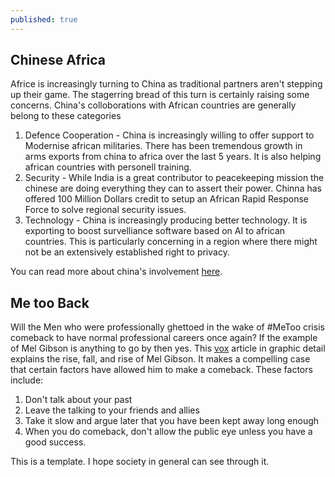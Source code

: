 ```yaml
---
published: true
---
```

## Chinese Africa
Africe is increasingly turning to China as traditional partners aren't stepping up their game. The stagerring bread of this turn is certainly raising some concerns. China's colloborations with African countries are generally belong to these categories  
1) Defence Cooperation - China is increasingly willing to offer support to Modernise african militaries. There has been tremendous growth in arms exports from china to africa over the last 5 years. It is also helping african countries with personell training.  
2) Security - While India is a great contributor to peacekeeping mission the chinese are doing everything they can to assert their power. Chinna has offered 100 Million Dollars credit to setup an African Rapid Response Force to solve regional security issues.  
3) Technology - China is increasingly producing better technology. It is exporting to boost survelliance software based on AI to african countries. This is particularly concerning in a region where there might not be an extensively established right to privacy.  

You can read more about china's involvement [here](https://indianexpress.com/article/opinion/columns/narendra-modi-kigali-rwanda-south-africa-xi-jingping-china-5272225/).

## Me too Back

Will the Men who were professionally ghettoed in the wake of #MeToo crisis comeback to have normal professional careers once again? If the example of Mel Gibson is anything to go by then yes. This [vox](https://www.vox.com/culture/2018/7/24/17460392/mel-gibson-comeback-metoo-times-up) article in graphic detail explains the rise, fall, and rise of Mel Gibson. It makes a compelling case that certain factors have allowed him to make a comeback. These factors include:
1) Don't talk about your past 
2) Leave the talking to your friends and allies
3) Take it slow and argue later that you have been kept away long enough
4) When you do comeback, don't allow the public eye unless you have a good success.

This is a template. I hope society in general can see through it.
